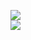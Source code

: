 [![](https://img.shields.io/badge/Made%20With-Github%20Spray-lightgrey.svg?style=for-the-badge&logo=github)](https://github.com/Annihil/github-spray#18585)  
[![](https://i.imgur.com/2DrTn0Z.gif)](https://github.com/Annihil/github-spray)